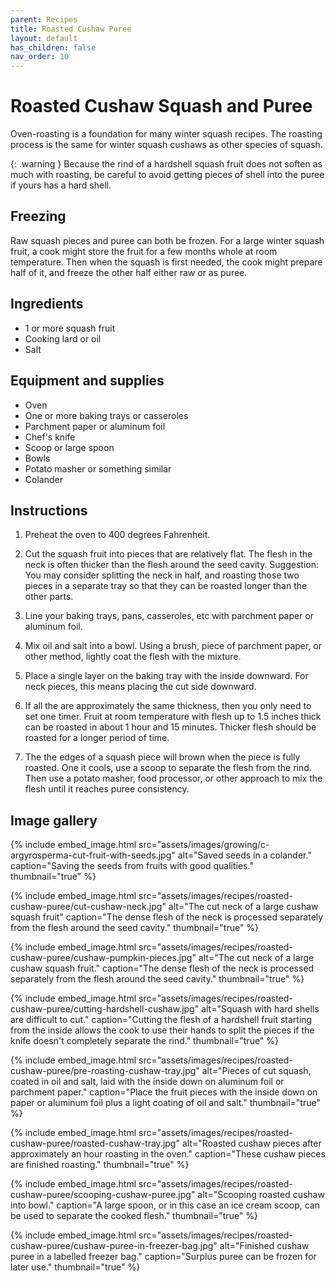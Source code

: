 ```yaml
---
parent: Recipes
title: Roasted Cushaw Puree
layout: default
has_children: false
nav_order: 10
---
```


# Roasted Cushaw Squash and Puree

Oven-roasting is a foundation for many winter squash recipes. The roasting process is the same for winter squash cushaws as other species of squash.

{: .warning }
Because the rind of a hardshell squash fruit does not soften as much with roasting, be careful to avoid getting pieces of shell into the puree if yours has a hard shell.

## Freezing
Raw squash pieces and puree can both be frozen. For a large winter squash fruit, a cook might store the fruit for a few months whole at room temperature. Then when the squash is first needed, the cook might prepare half of it, and freeze the other half either raw or as puree.

## Ingredients

- 1 or more squash fruit
- Cooking lard or oil
- Salt

## Equipment and supplies

- Oven
- One or more baking trays or casseroles
- Parchment paper or aluminum foil
- Chef's knife
- Scoop or large spoon
- Bowls
- Potato masher or something similar
- Colander

## Instructions


1. Preheat the oven to 400 degrees Fahrenheit.

2. Cut the squash fruit into pieces that are relatively flat. The flesh in the neck is often thicker than the flesh around the seed cavity. Suggestion: You may consider splitting the neck in half, and roasting those two pieces in a separate tray so that they can be roasted longer than the other parts.

3. Line your baking trays, pans, casseroles, etc with parchment paper or aluminum foil.

4. Mix oil and salt into a bowl. Using a brush, piece of parchment paper, or other method, lightly coat the flesh with the mixture.

5. Place a single layer on the baking tray with the inside downward. For neck pieces, this means placing the cut side downward.

6. If all the are approximately the same thickness, then you only need to set one timer. Fruit at room temperature with flesh up to 1.5 inches thick can be roasted in about 1 hour and 15 minutes. Thicker flesh should be roasted for a longer period of time.

7. The the edges of a squash piece will brown when the piece is fully roasted. One it cools, use a scoop to separate the flesh from the rind. Then use a potato masher, food processor, or other approach to mix the flesh until it reaches puree consistency.

## Image gallery

{% include embed_image.html
    src="assets/images/growing/c-argyrosperma-cut-fruit-with-seeds.jpg"
    alt="Saved seeds in a colander."
    caption="Saving the seeds from fruits with good qualities."
    thumbnail="true"
%}

{% include embed_image.html
    src="assets/images/recipes/roasted-cushaw-puree/cut-cushaw-neck.jpg"
    alt="The cut neck of a large cushaw squash fruit"
    caption="The dense flesh of the neck is processed separately from the flesh around the seed cavity."
    thumbnail="true"
%}

{% include embed_image.html
    src="assets/images/recipes/roasted-cushaw-puree/cushaw-pumpkin-pieces.jpg"
    alt="The cut neck of a large cushaw squash fruit."
    caption="The dense flesh of the neck is processed separately from the flesh around the seed cavity."
    thumbnail="true"
%}

{% include embed_image.html
    src="assets/images/recipes/roasted-cushaw-puree/cutting-hardshell-cushaw.jpg"
    alt="Squash with hard shells are difficult to cut."
    caption="Cutting the flesh of a hardshell fruit starting from the inside allows the cook to use their hands to split the pieces if the knife doesn't completely separate the rind."
    thumbnail="true"
%}

{% include embed_image.html
    src="assets/images/recipes/roasted-cushaw-puree/pre-roasting-cushaw-tray.jpg"
    alt="Pieces of cut squash, coated in oil and salt, laid with the inside down on aluminum foil or parchment paper."
    caption="Place the fruit pieces with the inside down on paper or aluminum foil plus a light coating of oil and salt."
    thumbnail="true"
%}

{% include embed_image.html
    src="assets/images/recipes/roasted-cushaw-puree/roasted-cushaw-tray.jpg"
    alt="Roasted cushaw pieces after approximately an hour roasting in the oven."
    caption="These cushaw pieces are finished roasting."
    thumbnail="true"
%}

{% include embed_image.html
    src="assets/images/recipes/roasted-cushaw-puree/scooping-cushaw-puree.jpg"
    alt="Scooping roasted cushaw into bowl."
    caption="A large spoon, or in this case an ice cream scoop, can be used to separate the cooked flesh."
    thumbnail="true"
%}

{% include embed_image.html
    src="assets/images/recipes/roasted-cushaw-puree/cushaw-puree-in-freezer-bag.jpg"
    alt="Finished cushaw puree in a labelled freezer bag."
    caption="Surplus puree can be frozen for later use."
    thumbnail="true"
%}
